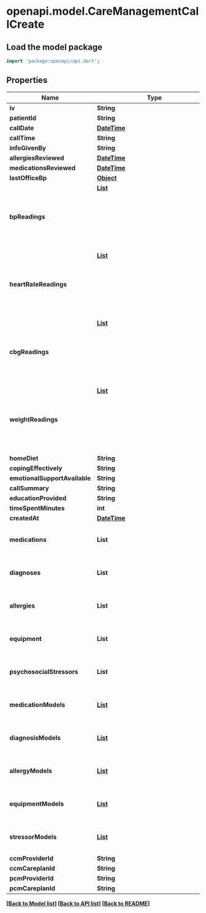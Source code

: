 # openapi.model.CareManagementCallCreate

## Load the model package
```dart
import 'package:openapi/api.dart';
```

## Properties
Name | Type | Description | Notes
------------ | ------------- | ------------- | -------------
**iv** | **String** |  | [optional] 
**patientId** | **String** |  | 
**callDate** | [**DateTime**](DateTime.md) |  | 
**callTime** | **String** |  | [optional] 
**infoGivenBy** | **String** |  | [optional] 
**allergiesReviewed** | [**DateTime**](DateTime.md) |  | [optional] 
**medicationsReviewed** | [**DateTime**](DateTime.md) |  | [optional] 
**lastOfficeBp** | [**Object**](.md) |  | [optional] 
**bpReadings** | [**List<Object>**](Object.md) |  | [optional] [default to const []]
**heartRateReadings** | [**List<Object>**](Object.md) |  | [optional] [default to const []]
**cbgReadings** | [**List<Object>**](Object.md) |  | [optional] [default to const []]
**weightReadings** | [**List<Object>**](Object.md) |  | [optional] [default to const []]
**homeDiet** | **String** |  | [optional] 
**copingEffectively** | **String** |  | [optional] 
**emotionalSupportAvailable** | **String** |  | [optional] 
**callSummary** | **String** |  | [optional] 
**educationProvided** | **String** |  | [optional] 
**timeSpentMinutes** | **int** |  | [optional] 
**createdAt** | [**DateTime**](DateTime.md) |  | [optional] 
**medications** | **List<String>** |  | [optional] [default to const []]
**diagnoses** | **List<String>** |  | [optional] [default to const []]
**allergies** | **List<String>** |  | [optional] [default to const []]
**equipment** | **List<String>** |  | [optional] [default to const []]
**psychosocialStressors** | **List<String>** |  | [optional] [default to const []]
**medicationModels** | [**List<MedicationCreate>**](MedicationCreate.md) |  | [optional] [default to const []]
**diagnosisModels** | [**List<DiagnosisCreate>**](DiagnosisCreate.md) |  | [optional] [default to const []]
**allergyModels** | [**List<AllergyCreate>**](AllergyCreate.md) |  | [optional] [default to const []]
**equipmentModels** | [**List<EquipmentCreate>**](EquipmentCreate.md) |  | [optional] [default to const []]
**stressorModels** | [**List<PsychosocialStressorCreate>**](PsychosocialStressorCreate.md) |  | [optional] [default to const []]
**ccmProviderId** | **String** |  | [optional] 
**ccmCareplanId** | **String** |  | [optional] 
**pcmProviderId** | **String** |  | [optional] 
**pcmCareplanId** | **String** |  | [optional] 

[[Back to Model list]](../README.md#documentation-for-models) [[Back to API list]](../README.md#documentation-for-api-endpoints) [[Back to README]](../README.md)


